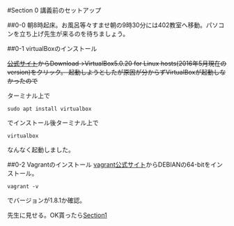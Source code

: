 #Section 0 講義前のセットアップ

##0-0 朝8時起床。お風呂等々すませ朝の9時30分には402教室へ移動。パソコンを立ち上げ先生が来るのを待ちましょう。 

##0-1 virtualBoxのインストール

~~[公式サイト](https://www.virtualbox.org/)からDownload→VirtualBox5.0.20 for Linux hosts(2016年5月現在のversion)をクリック。
起動しようとしたが原因が分からずVirtualBoxが起動しなかったので~~

ターミナル上で

    sudo apt install virtualbox

でインストール後ターミナル上で

    virtualbox

なんなく起動しました。


##0-2 Vagrantのインストール
[vagrant公式サイト](https://www.vagrantup.com/downloads.html)からDEBIANの64-bitをインストール。

    vagrant -v

でバージョンが1.8.1か確認。

先生に見せる。OK貰ったら[Section1]()
